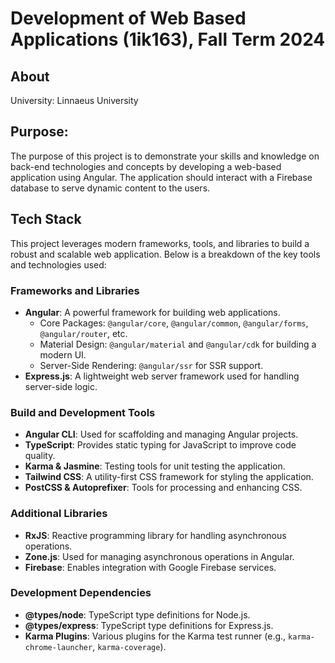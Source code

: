 
# Development of Web Based Applications (1ik163), Fall Term 2024

## About

University: Linnaeus University

## Purpose:
The purpose of this project
is to demonstrate your skills and knowledge on back-end technologies and concepts by developing a
web-based application using Angular. The application should interact with a Firebase database to 
serve dynamic content to the users.
## Tech Stack

This project leverages modern frameworks, tools, and libraries to build a robust and scalable web application. Below is a breakdown of the key tools and technologies used:

### Frameworks and Libraries
- **Angular**: A powerful framework for building web applications.
  - Core Packages: `@angular/core`, `@angular/common`, `@angular/forms`, `@angular/router`, etc.
  - Material Design: `@angular/material` and `@angular/cdk` for building a modern UI.
  - Server-Side Rendering: `@angular/ssr` for SSR support.
- **Express.js**: A lightweight web server framework used for handling server-side logic.

### Build and Development Tools
- **Angular CLI**: Used for scaffolding and managing Angular projects.
- **TypeScript**: Provides static typing for JavaScript to improve code quality.
- **Karma & Jasmine**: Testing tools for unit testing the application.
- **Tailwind CSS**: A utility-first CSS framework for styling the application.
- **PostCSS & Autoprefixer**: Tools for processing and enhancing CSS.

### Additional Libraries
- **RxJS**: Reactive programming library for handling asynchronous operations.
- **Zone.js**: Used for managing asynchronous operations in Angular.
- **Firebase**: Enables integration with Google Firebase services.

### Development Dependencies
- **@types/node**: TypeScript type definitions for Node.js.
- **@types/express**: TypeScript type definitions for Express.js.
- **Karma Plugins**: Various plugins for the Karma test runner (e.g., `karma-chrome-launcher`, `karma-coverage`).

